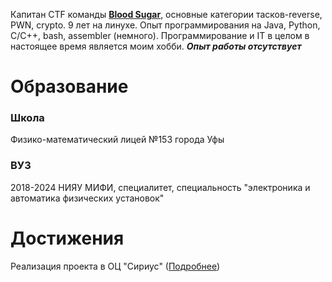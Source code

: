 ﻿Капитан CTF команды [**Blood Sugar**](https://ctftime.org/team/105798),  основные категории тасков-reverse, PWN, crypto. 9 лет на линухе. Опыт программирования на Java, Python, C/C++, bash, assembler (немного). Программирование и IT в целом в настоящее время является моим хобби.
***Опыт работы отсутствует***
# Образование
### Школа
Физико-математический лицей №153 города Уфы
### ВУЗ
2018-2024 НИЯУ МИФИ, специалитет, специальность "электроника и автоматика физических установок"
# Достижения
Реализация проекта в ОЦ "Сириус" ([Подробнее](https://github.com/IlyaAyupov/CV/blob/master/Прибор%20определения%20типа%20электрической%20нагрузки%20в%20сетях%20низкого%20напряжения.md))

